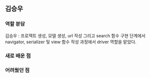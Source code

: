 ## 김승우
### 역할 분담
김승우 : 프로젝트 생성, 모델 생성, url 작성 그리고 search 함수 구현 단계에서 navigator,
serializer 및 view 함수 작성 과정에서 driver 역할을 맡았다.

### 새로 배운 점


### 어려웠던 점
